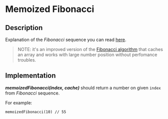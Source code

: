# Memoized Fibonacci

## Description

Explanation of the _Fibonacci_ sequence you can read [here](https://en.wikipedia.org/wiki/Fibonacci_number).

> NOTE: it's an improved version of the [Fibonacci algorithm](../fibonacci) that caches an array and works with large number position without perfomance troubles.

## Implementation

**_memoizedFibonacci(index, cache)_** should return a number on given ```index``` from _Fibonacci_ sequence.

For example:

```
memoizedFibonacci(10) // 55
```
